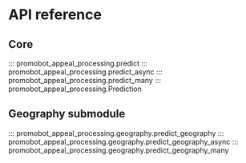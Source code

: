 # API reference

## Core

::: promobot_appeal_processing.predict
::: promobot_appeal_processing.predict_async
::: promobot_appeal_processing.predict_many
::: promobot_appeal_processing.Prediction

## Geography submodule

::: promobot_appeal_processing.geography.predict_geography
::: promobot_appeal_processing.geography.predict_geography_async
::: promobot_appeal_processing.geography.predict_geography_many
